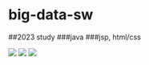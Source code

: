 # big-data-sw
##2023 study
###java
###jsp, html/css

<img src="https://img.shields.io/badge/java-B3C890?style=flat&logo=spring&logoColor=white"/>
<img src="https://img.shields.io/badge/HTML-E34F26?style=flat&logo=html5&logoColor=white"/> <img src="https://img.shields.io/badge/CSS-1572B6?style=flat&logo=css3&logoColor=white"/> 
